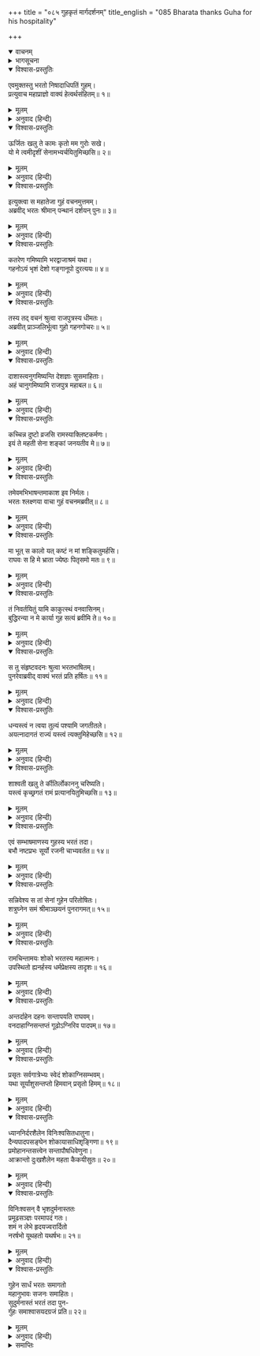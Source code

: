 +++
title = "०८५ गुहकृतं मार्गदर्शनम्"
title_english = "085 Bharata thanks Guha for his hospitality"

+++
<details open><summary>वाचनम्</summary>
<div caption="श्रीराम-हरिसीताराममूर्ति-घनपाठिभ्यां वचनम्" class="audioEmbed" src="https://archive.org/download/Ramayana-recitation-Sriram-harisItArAmamUrti-Ghanapaati-v2/Kanda_2/Kanda_2_AYK-085-Guha_Krutham_Marga_Darshanam.mp3"></div>
</details>

<details><summary>भागसूचना</summary>

85. गुह और भरतकी बातचीत तथा भरतका शोक
</details>

<details open><summary>विश्वास-प्रस्तुतिः</summary>

एवमुक्तस्तु भरतो निषादाधिपतिं गुहम्।  
प्रत्युवाच महाप्राज्ञो वाक्यं हेत्वर्थसंहितम्॥ १॥
</details>

<details><summary>मूलम्</summary>

एवमुक्तस्तु भरतो निषादाधिपतिं गुहम्।  
प्रत्युवाच महाप्राज्ञो वाक्यं हेत्वर्थसंहितम्॥ १॥
</details>

<details><summary>अनुवाद (हिन्दी)</summary>

निषादराज गुहके ऐसा कहनेपर महाबुद्धिमान् भरतने युक्ति और प्रयोजनयुक्त वचनोंमें उसे इस प्रकार उत्तर दिया—॥ १॥
</details>

<details open><summary>विश्वास-प्रस्तुतिः</summary>

ऊर्जितः खलु ते कामः कृतो मम गुरोः सखे।  
यो मे त्वमीदृशीं सेनामभ्यर्चयितुमिच्छसि॥ २॥
</details>

<details><summary>मूलम्</summary>

ऊर्जितः खलु ते कामः कृतो मम गुरोः सखे।  
यो मे त्वमीदृशीं सेनामभ्यर्चयितुमिच्छसि॥ २॥
</details>

<details><summary>अनुवाद (हिन्दी)</summary>

‘भैया! तुम मेरे बड़े भाई श्रीरामके सखा हो। मेरी इतनी बड़ी सेनाका सत्कार करना चाहते हो, यह तुम्हारा मनोरथ बहुत ही ऊँचा है। तुम उसे पूर्ण ही समझो—तुम्हारी श्रद्धासे ही हम सब लोगोंका सत्कार हो गया’॥ २॥
</details>

<details open><summary>विश्वास-प्रस्तुतिः</summary>

इत्युक्त्वा स महातेजा गुहं वचनमुत्तमम्।  
अब्रवीद् भरतः श्रीमान् पन्थानं दर्शयन् पुनः॥ ३॥
</details>

<details><summary>मूलम्</summary>

इत्युक्त्वा स महातेजा गुहं वचनमुत्तमम्।  
अब्रवीद् भरतः श्रीमान् पन्थानं दर्शयन् पुनः॥ ३॥
</details>

<details><summary>अनुवाद (हिन्दी)</summary>

यह कहकर महातेजस्वी श्रीमान् भरतने गन्तव्य मार्गको हाथके संकेतसे दिखाते हुए पुनः गुहसे उत्तम वाणीमें पूछा—॥ ३॥
</details>

<details open><summary>विश्वास-प्रस्तुतिः</summary>

कतरेण गमिष्यामि भरद्वाजाश्रमं यथा।  
गहनोऽयं भृशं देशो गङ्गानूपो दुरत्ययः॥ ४॥
</details>

<details><summary>मूलम्</summary>

कतरेण गमिष्यामि भरद्वाजाश्रमं यथा।  
गहनोऽयं भृशं देशो गङ्गानूपो दुरत्ययः॥ ४॥
</details>

<details><summary>अनुवाद (हिन्दी)</summary>

‘निषादराज! इन दो मार्गोंमेंसे किसके द्वारा मुझे भरद्वाज मुनिके आश्रमपर जाना होगा? गङ्गाके किनारेका यह प्रदेश तो बड़ा गहन मालूम होता है। इसे लाँघकर आगे बढ़ना कठिन है’॥ ४॥
</details>

<details open><summary>विश्वास-प्रस्तुतिः</summary>

तस्य तद् वचनं श्रुत्वा राजपुत्रस्य धीमतः।  
अब्रवीत् प्राञ्जलिर्भूत्वा गुहो गहनगोचरः॥ ५॥
</details>

<details><summary>मूलम्</summary>

तस्य तद् वचनं श्रुत्वा राजपुत्रस्य धीमतः।  
अब्रवीत् प्राञ्जलिर्भूत्वा गुहो गहनगोचरः॥ ५॥
</details>

<details><summary>अनुवाद (हिन्दी)</summary>

बुद्धिमान् राजकुमार भरतका यह वचन सुनकर वनमें विचरनेवाले गुहने हाथ जोड़कर कहा—॥ ५॥
</details>

<details open><summary>विश्वास-प्रस्तुतिः</summary>

दाशास्त्वनुगमिष्यन्ति देशज्ञाः सुसमाहिताः।  
अहं चानुगमिष्यामि राजपुत्र महाबल॥ ६॥
</details>

<details><summary>मूलम्</summary>

दाशास्त्वनुगमिष्यन्ति देशज्ञाः सुसमाहिताः।  
अहं चानुगमिष्यामि राजपुत्र महाबल॥ ६॥
</details>

<details><summary>अनुवाद (हिन्दी)</summary>

‘महाबली राजकुमार! आपके साथ बहुत-से मल्लाह जायँगे, जो इस प्रदेशसे पूर्ण परिचित तथा भलीभाँति सावधान रहनेवाले हैं। इनके सिवा मैं भी आपके साथ चलूँगा॥ ६॥
</details>

<details open><summary>विश्वास-प्रस्तुतिः</summary>

कच्चिन्न दुष्टो व्रजसि रामस्याक्लिष्टकर्मणः।  
इयं ते महती सेना शङ्कां जनयतीव मे॥ ७॥
</details>

<details><summary>मूलम्</summary>

कच्चिन्न दुष्टो व्रजसि रामस्याक्लिष्टकर्मणः।  
इयं ते महती सेना शङ्कां जनयतीव मे॥ ७॥
</details>

<details><summary>अनुवाद (हिन्दी)</summary>

‘परन्तु एक बात बताइये, अनायास ही महान् पराक्रम करनेवाले श्रीरामचन्द्रजीके प्रति आप कोई दुर्भावना लेकर तो नहीं जा रहे हैं? आपकी यह विशाल सेना मेरे मनमें शङ्का-सी उत्पन्न कर रही है’॥ ७॥
</details>

<details open><summary>विश्वास-प्रस्तुतिः</summary>

तमेवमभिभाषन्तमाकाश इव निर्मलः।  
भरतः श्लक्ष्णया वाचा गुहं वचनमब्रवीत्॥ ८॥
</details>

<details><summary>मूलम्</summary>

तमेवमभिभाषन्तमाकाश इव निर्मलः।  
भरतः श्लक्ष्णया वाचा गुहं वचनमब्रवीत्॥ ८॥
</details>

<details><summary>अनुवाद (हिन्दी)</summary>

ऐसी बात कहते हुए गुहसे आकाशके समान निर्मल भरतने मधुर वाणीमें कहा—॥ ८॥
</details>

<details open><summary>विश्वास-प्रस्तुतिः</summary>

मा भूत् स कालो यत् कष्टं न मां शङ्कितुमर्हसि।  
राघवः स हि मे भ्राता ज्येष्ठः पितृसमो मतः॥ ९॥
</details>

<details><summary>मूलम्</summary>

मा भूत् स कालो यत् कष्टं न मां शङ्कितुमर्हसि।  
राघवः स हि मे भ्राता ज्येष्ठः पितृसमो मतः॥ ९॥
</details>

<details><summary>अनुवाद (हिन्दी)</summary>

‘निषादराज! ऐसा समय कभी न आये। तुम्हारी बात सुनकर मुझे बड़ा कष्ट हुआ। तुम्हें मुझपर संदेह नहीं करना चाहिये। श्रीरघुनाथजी मेरे बड़े भाई हैं। मैं उन्हें पिताके समान मानता हूँ॥ ९॥
</details>

<details open><summary>विश्वास-प्रस्तुतिः</summary>

तं निवर्तयितुं यामि काकुत्स्थं वनवासिनम्।  
बुद्धिरन्या न मे कार्या गुह सत्यं ब्रवीमि ते॥ १०॥
</details>

<details><summary>मूलम्</summary>

तं निवर्तयितुं यामि काकुत्स्थं वनवासिनम्।  
बुद्धिरन्या न मे कार्या गुह सत्यं ब्रवीमि ते॥ १०॥
</details>

<details><summary>अनुवाद (हिन्दी)</summary>

‘ककुत्स्थकुलभूषण श्रीराम वनमें निवास करते हैं, अतः उन्हें लौटा लानेके लिये जा रहा हूँ। गुह! मैं तुमसे सच कहता हूँ। तुम्हें मेरे विषयमें कोई अन्यथा विचार नहीं करना चाहिये’॥ १०॥
</details>

<details open><summary>विश्वास-प्रस्तुतिः</summary>

स तु संहृष्टवदनः श्रुत्वा भरतभाषितम्।  
पुनरेवाब्रवीद् वाक्यं भरतं प्रति हर्षितः॥ ११॥
</details>

<details><summary>मूलम्</summary>

स तु संहृष्टवदनः श्रुत्वा भरतभाषितम्।  
पुनरेवाब्रवीद् वाक्यं भरतं प्रति हर्षितः॥ ११॥
</details>

<details><summary>अनुवाद (हिन्दी)</summary>

भरतकी बात सुनकर निषादराजका मुँह प्रसन्नतासे खिल उठा। वह हर्षसे भरकर पुनः भरतसे बोला—॥ ११॥
</details>

<details open><summary>विश्वास-प्रस्तुतिः</summary>

धन्यस्त्वं न त्वया तुल्यं पश्यामि जगतीतले।  
अयत्नादागतं राज्यं यस्त्वं त्यक्तुमिहेच्छसि॥ १२॥
</details>

<details><summary>मूलम्</summary>

धन्यस्त्वं न त्वया तुल्यं पश्यामि जगतीतले।  
अयत्नादागतं राज्यं यस्त्वं त्यक्तुमिहेच्छसि॥ १२॥
</details>

<details><summary>अनुवाद (हिन्दी)</summary>

‘आप धन्य हैं, जो बिना प्रयत्नके हाथमें आये हुए राज्यको त्याग देना चाहते हैं। आपके समान धर्मात्मा मुझे इस भूमण्डलमें कोई नहीं दिखायी देता॥ १२॥
</details>

<details open><summary>विश्वास-प्रस्तुतिः</summary>

शाश्वती खलु ते र्कीतिर्लोकाननु चरिष्यति।  
यस्त्वं कृच्छ्रगतं रामं प्रत्यानयितुमिच्छसि॥ १३॥
</details>

<details><summary>मूलम्</summary>

शाश्वती खलु ते र्कीतिर्लोकाननु चरिष्यति।  
यस्त्वं कृच्छ्रगतं रामं प्रत्यानयितुमिच्छसि॥ १३॥
</details>

<details><summary>अनुवाद (हिन्दी)</summary>

‘कष्टप्रद वनमें निवास करनेवाले श्रीरामको जो आप लौटा लाना चाहते हैं, इससे समस्त लोकोंमें आपकी अक्षय कीर्तिका प्रसार होगा’॥ १३॥
</details>

<details open><summary>विश्वास-प्रस्तुतिः</summary>

एवं सम्भाषमाणस्य गुहस्य भरतं तदा।  
बभौ नष्टप्रभः सूर्यो रजनी चाभ्यवर्तत॥ १४॥
</details>

<details><summary>मूलम्</summary>

एवं सम्भाषमाणस्य गुहस्य भरतं तदा।  
बभौ नष्टप्रभः सूर्यो रजनी चाभ्यवर्तत॥ १४॥
</details>

<details><summary>अनुवाद (हिन्दी)</summary>

जब गुह भरतसे इस प्रकारकी बातें कह रहा था, उसी समय सूर्यदेवकी प्रभा अदृश्य हो गयी और रातका अन्धकार सब ओर फैल गया॥ १४॥
</details>

<details open><summary>विश्वास-प्रस्तुतिः</summary>

सन्निवेश्य स तां सेनां गुहेन परितोषितः।  
शत्रुघ्नेन समं श्रीमाञ्छयनं पुनरागमत्॥ १५॥
</details>

<details><summary>मूलम्</summary>

सन्निवेश्य स तां सेनां गुहेन परितोषितः।  
शत्रुघ्नेन समं श्रीमाञ्छयनं पुनरागमत्॥ १५॥
</details>

<details><summary>अनुवाद (हिन्दी)</summary>

गुहके बर्तावसे श्रीमान् भरतको बड़ा संतोष हुआ और वे सेनाको विश्राम करनेकी आज्ञा दे शत्रुघ्नके साथ शयन करनेके लिये गये॥ १५॥
</details>

<details open><summary>विश्वास-प्रस्तुतिः</summary>

रामचिन्तामयः शोको भरतस्य महात्मनः।  
उपस्थितो ह्यनर्हस्य धर्मप्रेक्षस्य तादृशः॥ १६॥
</details>

<details><summary>मूलम्</summary>

रामचिन्तामयः शोको भरतस्य महात्मनः।  
उपस्थितो ह्यनर्हस्य धर्मप्रेक्षस्य तादृशः॥ १६॥
</details>

<details><summary>अनुवाद (हिन्दी)</summary>

धर्मपर दृष्टि रखनेवाले महात्मा भरत शोकके योग्य नहीं थे तथापि उनके मनमें श्रीरामचन्द्रजीके लिये चिन्ताके कारण ऐसा शोक उत्पन्न हुआ, जिसका वर्णन नहीं हो सकता॥ १६॥
</details>

<details open><summary>विश्वास-प्रस्तुतिः</summary>

अन्तर्दाहेन दहनः सन्तापयति राघवम्।  
वनदाहाग्निसन्तप्तं गूढोऽग्निरिव पादपम्॥ १७॥
</details>

<details><summary>मूलम्</summary>

अन्तर्दाहेन दहनः सन्तापयति राघवम्।  
वनदाहाग्निसन्तप्तं गूढोऽग्निरिव पादपम्॥ १७॥
</details>

<details><summary>अनुवाद (हिन्दी)</summary>

जैसे वनमें फैले हुए दावानलसे संतप्त हुए वृक्षको उसके खोखलेमें छिपी हुई आग और भी अधिक जलाती है, उसी प्रकार दशरथ-मरणजन्य चिन्ताकी आगसे संतप्त हुए रघुकुलनन्दन भरतको वह राम-वियोगसे उत्पन्न हुई शोकाग्नि और भी जलाने लगी॥ १७॥
</details>

<details open><summary>विश्वास-प्रस्तुतिः</summary>

प्रसृतः सर्वगात्रेभ्यः स्वेदं शोकाग्निसम्भवम्।  
यथा सूर्यांशुसन्तप्तो हिमवान् प्रसृतो हिमम्॥ १८॥
</details>

<details><summary>मूलम्</summary>

प्रसृतः सर्वगात्रेभ्यः स्वेदं शोकाग्निसम्भवम्।  
यथा सूर्यांशुसन्तप्तो हिमवान् प्रसृतो हिमम्॥ १८॥
</details>

<details><summary>अनुवाद (हिन्दी)</summary>

जैसे सूर्यकी किरणोंसे तपा हुआ हिमालय अपनी पिघली हुई बर्फको बहाने लगता है, उसी प्रकार भरत शोकाग्निसे संतप्त होनेके कारण अपने सम्पूर्ण अङ्गोंसे पसीना बहाने लगे॥ १८॥
</details>

<details open><summary>विश्वास-प्रस्तुतिः</summary>

ध्याननिर्दरशैलेन विनिःश्वसितधातुना।  
दैन्यपादपसङ्घेन शोकायासाधिशृङ्गिणा॥ १९॥  
प्रमोहानन्तसत्त्वेन सन्तापौषधिवेणुना।  
आक्रान्तो दुःखशैलेन महता कैकयीसुतः॥ २०॥
</details>

<details><summary>मूलम्</summary>

ध्याननिर्दरशैलेन विनिःश्वसितधातुना।  
दैन्यपादपसङ्घेन शोकायासाधिशृङ्गिणा॥ १९॥  
प्रमोहानन्तसत्त्वेन सन्तापौषधिवेणुना।  
आक्रान्तो दुःखशैलेन महता कैकयीसुतः॥ २०॥
</details>

<details><summary>अनुवाद (हिन्दी)</summary>

उस समय कैकेयीकुमार भरत दुःखके विशाल पर्वतसे आक्रान्त हो गये थे। श्रीरामचन्द्रजीका ध्यान ही उसमें छिद्ररहित शिलाओंका समूह था। दुःखपूर्ण उच्छ्वास ही गैरिक आदि धातुका स्थान ले रहा था। दीनता(इन्द्रियोंकी अपने विषयोंसे विमुखता) ही वृक्षसमूहोंके रूपमें प्रतीत होती थी। शोकजनित आयास ही उस दुःखरूपी पर्वतके ऊँचे शिखर थे। अतिशय मोह ही उसमें अनन्त प्राणी थे। बाहर-भीतरकी इन्द्रियोंमें होनेवाले संताप ही उस पर्वतकी ओषधियाँ तथा बाँसके वृक्ष थे॥ १९-२०॥
</details>

<details open><summary>विश्वास-प्रस्तुतिः</summary>

विनिःश्वसन् वै भृशदुर्मनास्ततः  
प्रमूढसञ्ज्ञः परमापदं गतः।  
शमं न लेभे हृदयज्वरार्दितो  
नरर्षभो यूथहतो यथर्षभः॥ २१॥
</details>

<details><summary>मूलम्</summary>

विनिःश्वसन् वै भृशदुर्मनास्ततः  
प्रमूढसञ्ज्ञः परमापदं गतः।  
शमं न लेभे हृदयज्वरार्दितो  
नरर्षभो यूथहतो यथर्षभः॥ २१॥
</details>

<details><summary>अनुवाद (हिन्दी)</summary>

उनका मन बहुत दुःखी था। वे लंबी साँस खींचते हुए सहसा अपनी सुध-बुध खोकर बड़ी भारी आपत्तिमें पड़ गये। मानसिक चिन्तासे पीड़ित होनेके कारण नरश्रेष्ठ भरतको शान्ति नहीं मिलती थी। उनकी दशा अपने झुंडसे बिछुड़े हुए वृषभकी-सी हो रही थी॥ २१॥
</details>

<details open><summary>विश्वास-प्रस्तुतिः</summary>

गुहेन सार्धं भरतः समागतो  
महानुभावः सजनः समाहितः।  
सुदुर्मनास्तं भरतं तदा पुन-  
र्गुहः समाश्वासयदग्रजं प्रति॥ २२॥
</details>

<details><summary>मूलम्</summary>

गुहेन सार्धं भरतः समागतो  
महानुभावः सजनः समाहितः।  
सुदुर्मनास्तं भरतं तदा पुन-  
र्गुहः समाश्वासयदग्रजं प्रति॥ २२॥
</details>

<details><summary>अनुवाद (हिन्दी)</summary>

परिवारसहित एकाग्रचित्त महानुभाव भरत जब गुहसे मिले, उस समय उनके मनमें बड़ा दुःख था। वे अपने बड़े भाईके लिये चिन्तित थे, अतः गुहने उन्हें पुनः आश्वासन दिया॥ २२॥
</details>

<details><summary>समाप्तिः</summary>

इत्यार्षे श्रीमद्रामायणे वाल्मीकीये आदिकाव्येऽयोध्याकाण्डे पञ्चाशीतितमः सर्गः॥ ८५॥  
इस प्रकार श्रीवाल्मीकिनिर्मित आर्षरामायण आदिकाव्यके अयोध्याकाण्डमें पचासीवाँ सर्ग पूरा हुआ॥ ८५॥
</details>

